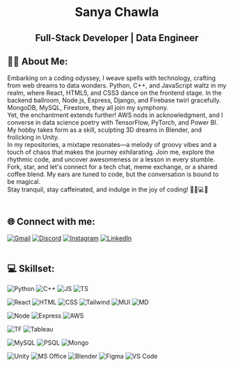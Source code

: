 <h1 align="center">Sanya Chawla</h1>
<h2 align="center">Full-Stack Developer | Data Engineer </h2>

## 👨‍💻 About Me:
Embarking on a coding odyssey, I weave spells with technology, crafting from web dreams to data wonders. Python, C++, and JavaScript waltz in my realm, where React, HTML5, and CSS3 dance on the frontend stage. In the backend ballroom, Node.js, Express, Django, and Firebase twirl gracefully. MongoDB, MySQL, Firestore, they all join my symphony.<br>
Yet, the enchantment extends further! AWS nods in acknowledgment, and I converse in data science poetry with TensorFlow, PyTorch, and Power BI. My hobby takes form as a skill, sculpting 3D dreams in Blender, and frolicking in Unity.<br>
In my repositories, a mixtape resonates—a melody of groovy vibes and a touch of chaos that makes the journey exhilarating. Join me, explore the rhythmic code, and uncover awesomeness or a lesson in every stumble. Fork, star, and let's connect for a tech chat, meme exchange, or a shared coffee blend. My ears are tuned to code, but the conversation is bound to be magical.<br>
Stay tranquil, stay caffeinated, and indulge in the joy of coding! 🚴‍♂💻✨<br>
<br>

## 🌐 Connect with me:

[![Gmail](https://img.shields.io/badge/Gmail-D14836?style=for-the-badge&logo=gmail&logoColor=white)](sanya.chawla046@gmail.com)
[![Discord](https://img.shields.io/badge/Discord-7289DA?style=for-the-badge&logo=discord&logoColor=white)](https://discord.gg/aynas2112)
[![Instagram](https://img.shields.io/badge/Instagram-E4405F?style=for-the-badge&logo=instagram&logoColor=white)](https://www.instagram.com/_sanya1148/)
[![LinkedIn](https://img.shields.io/badge/LinkedIn-0077B5?style=for-the-badge&logo=linkedin&logoColor=white)](https://linkedin.com/in/sanya1148)
<br>
<br>

## 💻 Skillset:

![Python](https://img.shields.io/badge/Python-3776AB?style=for-the-badge&logo=python&logoColor=white)
![C++](https://img.shields.io/badge/C%2B%2B-00599C?style=for-the-badge&logo=c%2B%2B&logoColor=white)
![JS](https://img.shields.io/badge/JavaScript-F7DF1E?style=for-the-badge&logo=javascript&logoColor=black)
![TS](https://img.shields.io/badge/TypeScript-007ACC?style=for-the-badge&logo=typescript&logoColor=white)

![React](https://img.shields.io/badge/React-20232A?style=for-the-badge&logo=react&logoColor=61DAFB)
![HTML](https://img.shields.io/badge/HTML5-E34F26?style=for-the-badge&logo=html5&logoColor=white)
![CSS](https://img.shields.io/badge/CSS3-1572B6?style=for-the-badge&logo=css3&logoColor=white)
![Tailwind](https://img.shields.io/badge/Tailwind_CSS-38B2AC?style=for-the-badge&logo=tailwind-css&logoColor=white)
![MUI](https://img.shields.io/badge/Material--UI-0081CB?style=for-the-badge&logo=material-ui&logoColor=white)
![MD](https://img.shields.io/badge/Markdown-000000?style=for-the-badge&logo=markdown&logoColor=white)

![Node](https://img.shields.io/badge/Node.js-43853D?style=for-the-badge&logo=node.js&logoColor=white)
![Express](https://img.shields.io/badge/Express.js-404D59?style=for-the-badge)
![AWS](https://img.shields.io/badge/Amazon_AWS-232F3E?style=for-the-badge&logo=amazon-aws&logoColor=white)

![TF](https://img.shields.io/badge/TensorFlow-FF6F00?style=for-the-badge&logo=tensorflow&logoColor=white)
![Tableau](https://img.shields.io/badge/Tableau-E97627?style=for-the-badge&logo=Tableau&logoColor=white)

![MySQL](https://img.shields.io/badge/MySQL-00000F?style=for-the-badge&logo=mysql&logoColor=white)
![PSQL](https://img.shields.io/badge/PostgreSQL-316192?style=for-the-badge&logo=postgresql&logoColor=white)
![Mongo](https://img.shields.io/badge/MongoDB-4EA94B?style=for-the-badge&logo=mongodb&logoColor=white)

![Unity](https://img.shields.io/badge/Unity-100000?style=for-the-badge&logo=unity&logoColor=white)
![MS Office](https://img.shields.io/badge/Microsoft_Office-D83B01?style=for-the-badge&logo=microsoft-office&logoColor=white)
![Blender](https://img.shields.io/badge/blender-%23F5792A.svg?style=for-the-badge&logo=blender&logoColor=white)
![Figma](https://img.shields.io/badge/Figma-F24E1E?style=for-the-badge&logo=figma&logoColor=white)
![VS Code](https://img.shields.io/badge/Visual_Studio_Code-0078D4?style=for-the-badge&logo=visual%20studio%20code&logoColor=white)
<br>
<br>
<!--
## 📊 GitHub Stats:

<p align="left"> <img src="https://github-profile-trophy.vercel.app/?username=aynas2112&theme=dark_dimmed&title=MultiLanguage,Repositories,Commits,Followers,PullRequest,Experience&margin-w=20&no-frame=true" alt="aynas2112" /></p>

<p><img align="left" src="https://github-readme-stats.vercel.app/api/top-langs?username=aynas2112&show_icons=true&locale=en&layout=donut&theme=onedark&hide_border=true&langs_count=6" alt="aynas2112" /></p>

<p>&nbsp;<img align="center" src="https://github-readme-stats.vercel.app/api?username=aynas2112&show_icons=true&locale=en&theme=onedark&hide_border=true" alt="aynas2112" /></p>
-->
